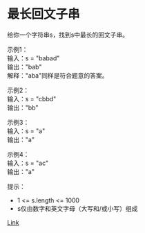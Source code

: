 <h1>最长回文子串</h1>

给你一个字符串s，找到s中最长的回文子串。</br>

示例1：</br>
输入：s = "babad"</br>
输出："bab"</br>
解释："aba"同样是符合题意的答案。</br>

示例2：</br>
输入：s = "cbbd"</br>
输出："bb"</br>

示例3：</br>
输入：s = "a"</br>
输出："a"</br>

示例4：</br>
输入：s = "ac"</br>
输出："a"</br>

提示：
- 1 <= s.length <= 1000
- s仅由数字和英文字母（大写和/或小写）组成

[Link](https://leetcode-cn.com/problems/longest-palindromic-substring/)